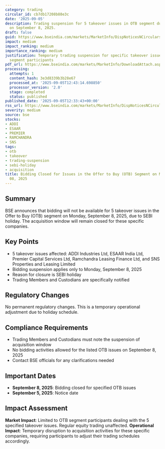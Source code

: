 ```yaml
---
category: trading
circular_id: cb7db17208b88e3c
date: '2025-09-05'
description: Trading suspension for 5 takeover issues in OTB segment due to SEBI holiday
  on September 8, 2025.
draft: false
guid: https://www.bseindia.com/markets/MarketInfo/DispNoticesNCirculars.aspx?Noticeid={2A91E3A5-7251-456F-916D-3256F93377E5}&noticeno=20250905-30&dt=09/05/2025&icount=30&totcount=30&flag=0
impact: medium
impact_ranking: medium
importance_ranking: medium
justification: Temporary trading suspension for specific takeover issues affects limited
  segment participants
pdf_url: https://www.bseindia.com/markets/MarketInfo/DownloadAttach.aspx?id=20250905-30&attachedId=
processing:
  attempts: 1
  content_hash: 3e3d8339b3b28e67
  processed_at: '2025-09-05T12:43:14.698850'
  processor_version: '2.0'
  stage: completed
  status: published
published_date: '2025-09-05T12:33:43+00:00'
rss_url: https://www.bseindia.com/markets/MarketInfo/DispNoticesNCirculars.aspx?Noticeid={2A91E3A5-7251-456F-916D-3256F93377E5}&noticeno=20250905-30&dt=09/05/2025&icount=30&totcount=30&flag=0
severity: medium
source: bse
stocks:
- ADDI
- ESAAR
- PREMIER
- RAMCHANDRA
- SNS
tags:
- otb
- takeover
- trading-suspension
- sebi-holiday
- acquisition
title: Bidding Closed for Issues in the Offer to Buy (OTB) Segment on Monday September
  08, 2025
---
```


## Summary

BSE announces that bidding will not be available for 5 takeover issues in the Offer to Buy (OTB) segment on Monday, September 8, 2025, due to SEBI holiday. The acquisition window will remain closed for these specific companies.

## Key Points

- 5 takeover issues affected: ADDI Industries Ltd, ESAAR India Ltd, Premier Capital Services Ltd, Ramchandra Leasing Finance Ltd, and SNS Properties and Leasing Limited
- Bidding suspension applies only to Monday, September 8, 2025
- Reason for closure is SEBI holiday
- Trading Members and Custodians are specifically notified

## Regulatory Changes

No permanent regulatory changes. This is a temporary operational adjustment due to holiday schedule.

## Compliance Requirements

- Trading Members and Custodians must note the suspension of acquisition window
- No bidding activities allowed for the listed OTB issues on September 8, 2025
- Contact BSE officials for any clarifications needed

## Important Dates

- **September 8, 2025**: Bidding closed for specified OTB issues
- **September 5, 2025**: Notice date

## Impact Assessment

**Market Impact**: Limited to OTB segment participants dealing with the 5 specified takeover issues. Regular equity trading unaffected. **Operational Impact**: Temporary disruption to acquisition activities for these specific companies, requiring participants to adjust their trading schedules accordingly.